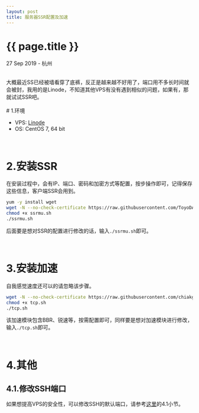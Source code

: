 ```yaml
---
layout: post
title: 服务器SSR配置及加速
---
```


{{ page.title }}
================

<p class="meta">27 Sep 2019 - 杭州</p>

<br> 
大概最近SS已经被墙看穿了底裤，反正是越来越不好用了，端口用不多长时间就会被封，我用的是Linode，不知道其他VPS有没有遇到相似的问题，如果有，那就试试SSR吧。
<br><br>
# 1.环境

* VPS:  [Linode](https://manager.linode.com/)
* OS:   CentOS 7, 64 bit

<br>

# 2.安装SSR

在安装过程中，会有IP、端口、密码和加密方式等配置，按步操作即可，记得保存这些信息，客户端SSR会用到。

```bash
yum -y install wget
wget -N --no-check-certificate https://raw.githubusercontent.com/ToyoDAdoubi/doubi/master/ssrmu.sh
chmod +x ssrmu.sh
./ssrmu.sh
```

后面要是想对SSR的配置进行修改的话，输入`./ssrmu.sh`即可。

<br>

# 3.安装加速

自我感觉速度还可以的请忽略该步骤。

```bash
wget -N --no-check-certificate https://raw.githubusercontent.com/chiakge/Linux-NetSpeed/master/tcp.sh
chmod +x tcp.sh
./tcp.sh
```

该加速模块包含BBR、锐速等，按需配置即可，同样要是想对加速模块进行修改，输入`./tcp.sh`即可。

<br>


# 4.其他
  

## 4.1.修改SSH端口  

如果想提高VPS的安全性，可以修改SSH的默认端口，请参考[这里](https://doycode.github.io/posts/develop/2019/09/23/%E6%9C%8D%E5%8A%A1%E5%99%A8SS%E9%85%8D%E7%BD%AE%E5%8F%8ABBR%E5%8A%A0%E9%80%9F.html)的4.1小节。

<br>